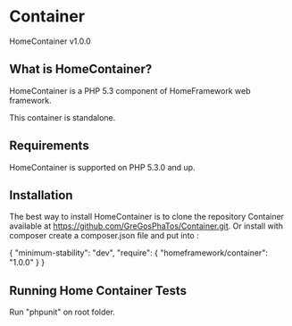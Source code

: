 Container
=========

HomeContainer v1.0.0


What is HomeContainer?
-----------------

HomeContainer is a PHP 5.3 component of HomeFramework web framework.

This container is standalone.

Requirements
------------

HomeContainer is supported on PHP 5.3.0 and up.

Installation
------------

The best way to install HomeContainer is to clone the repository Container
available at https://github.com/GreGosPhaTos/Container.git.
Or install with composer create a composer.json file and put into :

{
    "minimum-stability": "dev",
    "require": {
        "homeframework/container": "1.0.0"
    }
}

Running Home Container Tests
----------------------

Run "phpunit" on root folder.